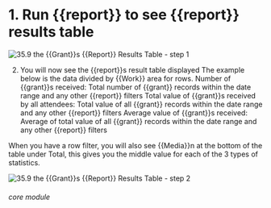 # 1.  Run {{report}} to see {{report}} results table


![35.9 the {{Grant}}s {{Report}} Results Table - step 1](35.9_the_Grants_Report_Results_Table_im_1.png)

2. You will now see the {{report}}s result table displayed
The example below is the data divided by {{Work}} area for rows.
Number of {{grant}}s received: Total number of {{grant}} records within the date range and any other {{report}} filters
Total value of {{grant}}s received by all attendees: Total value of all {{grant}} records within the date range and any other {{report}} filters
Average value of {{grant}}s received: Average of total value of all {{grant}} records within the date range and any other {{report}} filters

When you have a row filter, you will also see {{Media}}n at the bottom of the table under Total, this gives you the middle value for each of the 3 types of statistics.

![35.9 the {{Grant}}s {{Report}} Results Table - step 2](35.9_the_Grants_Report_Results_Table_im_2.png)


###### core module